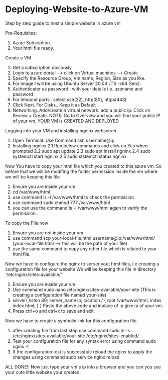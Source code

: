 # Deploying-Website-to-Azure-VM

Step by step guide to host a simple website in azure vm

Pre-Requisites:
1. Azure Subsription.
2. Your html file ready.

Create a VM
1. Get a subscription obviously
2. Login to azure portal --> click on Virtual machines --> Create
3. Specify the Resource Group, Vm name, Region, Size as you like. 
4. For image I will be using Ubuntu Server 20.04 LTS -x64 Gen2.
5. Authenticator as password.. with your details i.e. usename and password
6. For inbound ports.. select ssh(22), http(80), https(443)
7. Click Next. For Disks.. Keep it as Default
8. Networking. Add/create a virtual network. add a public ip. Click on Review + Create.
NOTE: Go to Overview and you will find your public IP of your vm.
YOUR VM is CREATED AND DEPLOYED

Logging into your VM and installing ngninx webserver
1. Open Terminal. Use Command ssh username@ip
2. Installing ngninx
	2.1 Run below commands and click on Yes when prompted
	2.2 sudo apt update
	2.3 sudo apt install ngninx
	2.4 sudo systemctl start ngninx
	2.5 sudo ststemctl status ngninx

Now You have to copy your html file which you created to this azure vm.
So before that we will be modifing the folder permission inside the vm where we will be keeping this file
1. Ensure you are inside your vm
2. cd /var/www/html
3. use command ls -l /var/www/html to check the permission
4. use command sudo chmod 777 /var/www/html
5. you can use the command ls -l /var/www/html again to verify the permission.

To copy the File now
1. Ensure you are not inside your vm
2. use command scp your-local-file.html username@ip:/var/www/html/ (your-local-file.html --> this will be the path of your file)
3. use the same command to copy any other file which is related to your html file.

Now we have to configure the nginx to server yout html files, i.e creating a configuration file for your website
We will be keeping this file in directory '/etc/nginx/sites-available/' 
1. Ensure you are inside your vm.
2. Use command sudo nano /etc/nginx/sites-available/your-site (This is creating a configuration file named your-site)
3. server{
   	listen 80;
   	server_name ip;
	location / {
   		root /var/www/html;
   		index index.html;
   	}
   }
	Paste the above code and inplace of ip give ip of your vm.
4. Press ctrl+o and ctrl+x to save and exit

Now we have to create a symbolix link for this configuration file.
1. after creating file from last step use command sudo ln -s /etc/nginx/sites-available/your-site /etc/nginx/sites-enabled/
2. Test your configuration file for any syntax error using command sudo nginx -t
3. If the configuration test is successfule reload the nginx to apply the changes using command sudo service nginx reload


ALL DONE!! Now just type your vm's ip into a browser and you can you see your cute little website your created.


